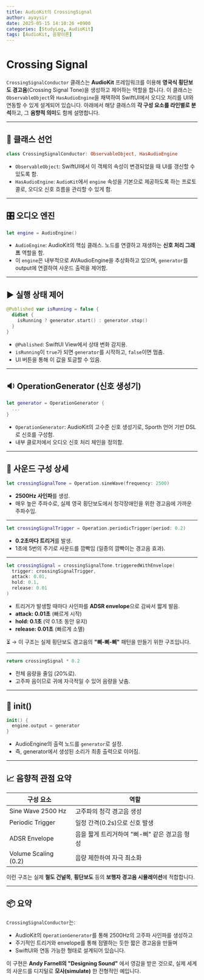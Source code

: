 ```yaml
---
title: AudioKit의 CrossingSignal
author: ayaysir
date: 2025-05-15 14:10:26 +0900
categories: [StudyLog, AudioKit]
tags: [AudioKit, 음향이론]
---
```


# Crossing Signal

`CrossingSignalConductor` 클래스는 **AudioKit** 프레임워크를 이용해 **영국식 횡단보도 경고음**(Crossing Signal Tone)을 생성하고 제어하는 역할을 합니다. 이 클래스는 `ObservableObject`와 `HasAudioEngine`을 채택하여 SwiftUI에서 오디오 처리를 UI와 연동할 수 있게 설계되어 있습니다. 아래에서 해당 클래스의 **각 구성 요소를 라인별로 분석**하고, 그 **음향적 의미**도 함께 설명합니다.

---

## 🔧 클래스 선언

```swift
class CrossingSignalConductor: ObservableObject, HasAudioEngine
```

* `ObservableObject`: SwiftUI에서 이 객체의 속성이 변경되었을 때 UI를 갱신할 수 있도록 함.
* `HasAudioEngine`: `AudioKit`에서 `engine` 속성을 기본으로 제공하도록 하는 프로토콜로, 오디오 신호 흐름을 관리할 수 있게 함.

---

## 🎛 오디오 엔진

```swift
let engine = AudioEngine()
```

* `AudioEngine`: AudioKit의 핵심 클래스. 노드를 연결하고 재생하는 **신호 처리 그래프** 역할을 함.
* 이 `engine`은 내부적으로 AVAudioEngine을 추상화하고 있으며, `generator`를 output에 연결하여 사운드 출력을 제어함.

---

## ▶️ 실행 상태 제어

```swift
@Published var isRunning = false {
  didSet {
    isRunning ? generator.start() : generator.stop()
  }
}
```

* `@Published`: SwiftUI View에서 상태 변화 감지용.
* `isRunning`이 `true`가 되면 `generator`를 시작하고, `false`이면 멈춤.
* UI 버튼을 통해 이 값을 토글할 수 있음.

---

## 🔉 OperationGenerator (신호 생성기)

```swift
let generator = OperationGenerator {
  ...
}
```

* `OperationGenerator`: AudioKit의 고수준 신호 생성기로, Sporth 언어 기반 DSL로 신호를 구성함.
* 내부 클로저에서 오디오 신호 처리 체인을 정의함.

---

## 📡 사운드 구성 상세

```swift
let crossingSignalTone = Operation.sineWave(frequency: 2500)
```

* **2500Hz 사인파**를 생성.
* 매우 높은 주파수로, 실제 영국 횡단보도에서 청각장애인을 위한 경고음에 가까운 주파수임.

---

```swift
let crossingSignalTrigger = Operation.periodicTrigger(period: 0.2)
```

* **0.2초마다 트리거**를 발생.
* 1초에 5번의 주기로 사운드를 깜빡임 (일종의 깜빡이는 경고음 효과).

---

```swift
let crossingSignal = crossingSignalTone.triggeredWithEnvelope(
  trigger: crossingSignalTrigger,
  attack: 0.01,
  hold: 0.1,
  release: 0.01
)
```

* 트리거가 발생할 때마다 사인파를 **ADSR envelope**으로 감싸서 짧게 발음.
* **attack: 0.01초** (빠르게 시작)
* **hold: 0.1초** (약 0.1초 동안 유지)
* **release: 0.01초** (빠르게 소멸)

⏳ → 이 구조는 실제 횡단보도 경고음의 **"삐-삐-삐"** 패턴을 만들기 위한 구조입니다.

---

```swift
return crossingSignal * 0.2
```

* 전체 음량을 줄임 (20%로).
* 고주파 음이므로 귀에 자극적일 수 있어 음량을 낮춤.

---

## 🔌 init()

```swift
init() {
  engine.output = generator
}
```

* AudioEngine의 출력 노드를 `generator`로 설정.
* 즉, generator에서 생성된 소리가 최종 출력으로 이어짐.

---

## 📈 음향적 관점 요약

| 구성 요소                | 역할                          |
| -------------------- | --------------------------- |
| Sine Wave 2500 Hz    | 고주파의 청각 경고음 생성              |
| Periodic Trigger     | 일정 간격(0.2s)으로 신호 발생         |
| ADSR Envelope        | 음을 짧게 트리거하여 "삐-삐" 같은 경고음 형성 |
| Volume Scaling (0.2) | 음량 제한하여 자극 최소화              |

이런 구조는 실제 **철도 건널목**, **횡단보도** 등의 **보행자 경고음 시뮬레이션**에 적합합니다.

---

## 📦 요약

`CrossingSignalConductor`는:

* AudioKit의 `OperationGenerator`를 통해 2500Hz의 고주파 사인파를 생성하고
* 주기적인 트리거와 envelope를 통해 점멸하는 듯한 짧은 경고음을 만들며
* SwiftUI와 연동 가능한 형태로 설계되어 있습니다.

이 구현은 **Andy Farnell의 "Designing Sound"** 에서 영감을 받은 것으로, 실제 세계의 사운드를 디지털로 **모사(simulate)** 한 전형적인 예입니다.
